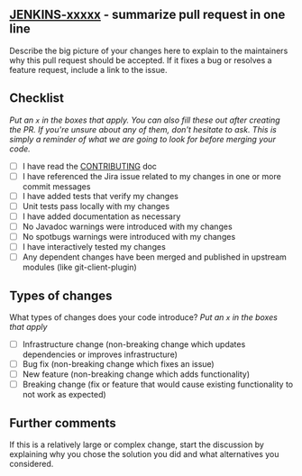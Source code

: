## [JENKINS-xxxxx](https://issues.jenkins-ci.org/browse/JENKINS-xxxxx) - summarize pull request in one line

Describe the big picture of your changes here to explain to the maintainers why this pull request should be accepted.
If it fixes a bug or resolves a feature request, include a link to the issue.

## Checklist

_Put an `x` in the boxes that apply. You can also fill these out after creating the PR. If you're unsure about any of them, don't hesitate to ask. This is simply a reminder of what we are going to look for before merging your code._

- [ ] I have read the [CONTRIBUTING](https://github.com/jenkinsci/git-client-plugin/blob/master/CONTRIBUTING.md) doc
- [ ] I have referenced the Jira issue related to my changes in one or more commit messages
- [ ] I have added tests that verify my changes
- [ ] Unit tests pass locally with my changes
- [ ] I have added documentation as necessary
- [ ] No Javadoc warnings were introduced with my changes
- [ ] No spotbugs warnings were introduced with my changes
- [ ] I have interactively tested my changes
- [ ] Any dependent changes have been merged and published in upstream modules (like git-client-plugin)

## Types of changes

What types of changes does your code introduce? _Put an `x` in the boxes that apply_

- [ ] Infrastructure change (non-breaking change which updates dependencies or improves infrastructure)
- [ ] Bug fix (non-breaking change which fixes an issue)
- [ ] New feature (non-breaking change which adds functionality)
- [ ] Breaking change (fix or feature that would cause existing functionality to not work as expected)

## Further comments

If this is a relatively large or complex change, start the discussion by explaining why you chose the solution you did and what alternatives you considered.
